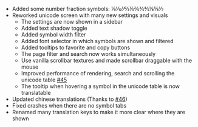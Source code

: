 * Added some number fraction symbols: ⅑⅒⅟↉⅕⅖⅗⅘⅙⅚⅐
* Reworked unicode screen with many new settings and visuals
  * The settings are now shown in a sidebar
  * Added text shadow toggle
  * Added symbol width filter
  * Added font selector in which symbols are shown and filtered
  * Added tooltips to favorite and copy buttons
  * The page filter and search now works simultaneously
  * Use vanilla scrollbar textures and made scrollbar draggable with the mouse
  * Improved performance of rendering, search and scrolling the unicode table [#45](https://github.com/replaceitem/symbol-chat/issues/45)
  * The tooltip when hovering a symbol in the unicode table is now translatable
* Updated chinese translations (Thanks to [#46](https://github.com/replaceitem/symbol-chat/pull/46))
* Fixed crashes when there are no symbol tabs
* Renamed many translation keys to make it more clear where they are shown